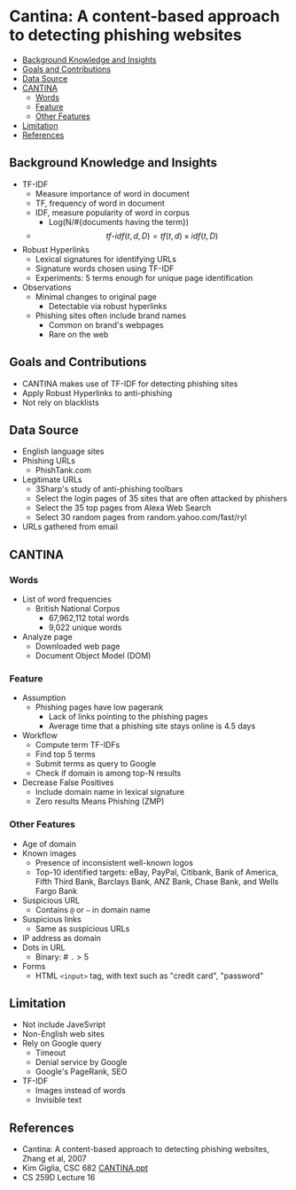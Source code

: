 # Cantina: A content-based approach to detecting phishing websites

<!-- TOC -->

- [Background Knowledge and Insights](#background-knowledge-and-insights)
- [Goals and Contributions](#goals-and-contributions)
- [Data Source](#data-source)
- [CANTINA](#cantina)
    - [Words](#words)
    - [Feature](#feature)
    - [Other Features](#other-features)
- [Limitation](#limitation)
- [References](#references)

<!-- /TOC -->

## Background Knowledge and Insights

* TF-IDF
    * Measure importance of word in document
    * TF, frequency of word in document
    * IDF, measure popularity of word in corpus
        * Log(N/#{documents having the term})
    * $$tf\textrm{-}idf (t, d, D) = tf(t, d) \times idf(t, D)$$
* Robust Hyperlinks
    * Lexical signatures for identifying URLs
    * Signature words chosen using TF-IDF
    * Experiments: 5 terms enough for unique page identification
* Observations
    * Minimal changes to original page
        * Detectable via robust hyperlinks
    * Phishing sites often include brand names
        * Common on brand's webpages
        * Rare on the web

## Goals and Contributions

* CANTINA makes use of TF-IDF for detecting phishing sites
* Apply Robust Hyperlinks to anti-phishing
* Not rely on blacklists

## Data Source

* English language sites
* Phishing URLs
    * PhishTank.com
* Legitimate URLs
    * 3Sharp's study of anti-phishing toolbars
    * Select the login pages of 35 sites that are often attacked by phishers
    * Select the 35 top pages from Alexa Web Search
    * Select 30 random pages from random.yahoo.com/fast/ryl
* URLs gathered from email

## CANTINA

### Words

* List of word frequencies
    * British National Corpus
        * 67,962,112 total words
        * 9,022 unique words
* Analyze page
    * Downloaded web page
    * Document Object Model (DOM)

### Feature

* Assumption
    * Phishing pages have low pagerank
        * Lack of links pointing to the phishing pages
        * Average time that a phishing site stays online is 4.5 days
* Workflow
    * Compute term TF-IDFs
    * Find top 5 terms
    * Submit terms as query to Google
    * Check if domain is among top-N results
* Decrease False Positives
    * Include domain name in lexical signature
    * Zero results Means Phishing (ZMP)

### Other Features

* Age of domain
* Known images
    * Presence of inconsistent well-known logos
    * Top-10 identified targets: eBay, PayPal, Citibank, Bank of America, Fifth Third Bank, Barclays Bank, ANZ Bank, Chase Bank, and Wells Fargo Bank
* Suspicious URL
    * Contains `@` or `–` in domain name
* Suspicious links
    * Same as suspicious URLs 
* IP address as domain
* Dots in URL
    * Binary: # `.` > 5
* Forms
    * HTML `<input>` tag, with text such as "credit card", "password"

## Limitation

* Not include JaveSvript
* Non-English web sites
* Rely on Google query
    * Timeout
    * Denial service by Google
    * Google's PageRank, SEO
* TF-IDF
    * Images instead of words
    * Invisible text

## References

* Cantina: A content-based approach to detecting phishing websites, Zhang et al, 2007
* Kim Giglia, CSC 682 [CANTINA.ppt](https://kosh.nku.edu/~waldenj/classes/2008/fall/csc682/presentations/CANTINA.ppt)
* CS 259D Lecture 16
